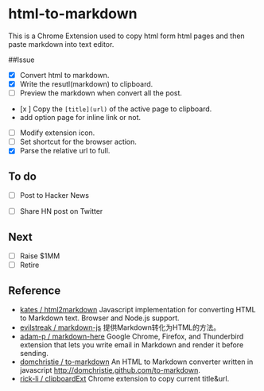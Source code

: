 html-to-markdown
================

This is a Chrome Extension used to copy html form html pages and then paste markdown into text editor.

##Issue
- [x] Convert html to markdown.
- [x] Write the resutl(markdown) to clipboard.
- [ ] Preview the markdown when convert all the post.
- [x ] Copy the `[title](url)` of the active page to clipboard.
- add option page for inline link or not.
- [ ] Modify extension icon.
- [ ] Set shortcut for the browser action.
- [x] Parse the relative url to full.

## To do
- [ ] Post to Hacker News
- [ ] Share HN post on Twitter


## Next
- [ ] Raise $1MM
- [ ] Retire

## Reference

- [kates / html2markdown](https://github.com/kates/html2markdown) Javascript implementation for converting HTML to Markdown text. Browser and Node.js support.
- [evilstreak / markdown-js](https://github.com/evilstreak/markdown-js) 提供Markdown转化为HTML的方法。
- [adam-p / markdown-here](https://github.com/adam-p/markdown-here) Google Chrome, Firefox, and Thunderbird extension that lets you write email in Markdown and render it before sending. 
- [domchristie / to-markdown](https://github.com/domchristie/to-markdown) An HTML to Markdown converter written in javascript 
<http://domchristie.github.com/to-markdown>.
- [rick-li / clipboardExt](https://github.com/rick-li/clipboardExt) Chrome extension to copy current title&url.

